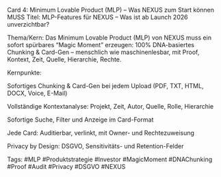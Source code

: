 Card 4: Minimum Lovable Product (MLP) – Was NEXUS zum Start können MUSS
Titel: MLP-Features für NEXUS – Was ist ab Launch 2026 unverzichtbar?

Thema/Kern:
Das Minimum Lovable Product (MLP) von NEXUS muss ein sofort spürbares “Magic Moment” erzeugen: 100% DNA-basiertes Chunking & Card-Gen – menschlich wie maschinenlesbar, mit Proof, Kontext, Zeit, Quelle, Hierarchie, Rechte.

Kernpunkte:

Sofortiges Chunking & Card-Gen bei jedem Upload (PDF, TXT, HTML, DOCX, Voice, E-Mail)

Vollständige Kontextanalyse: Projekt, Zeit, Autor, Quelle, Rolle, Hierarchie

Sofortige Suche, Filter und Anzeige im Card-Format

Jede Card: Auditierbar, verlinkt, mit Owner- und Rechtezuweisung

Privacy by Design: DSGVO, Sensitivitäts- und Retention-Felder

Tags: #MLP #Produktstrategie #Investor #MagicMoment #DNAChunking #Proof #Audit #Privacy #DSGVO #NEXUS